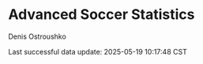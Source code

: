 # Advanced Soccer Statistics
Denis Ostroushko

<!-- gfm -->

Last successful data update: 2025-05-19 10:17:48 CST
